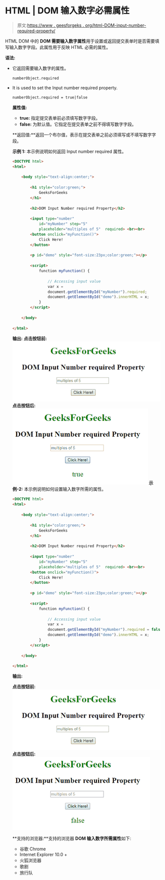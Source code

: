 # HTML | DOM 输入数字必需属性

> 原文:[https://www . geesforgeks . org/html-DOM-input-number-required-property/](https://www.geeksforgeeks.org/html-dom-input-number-required-property/)

HTML DOM 中的 **DOM 需要输入数字属性**用于设置或返回提交表单时是否需要填写输入数字字段。此属性用于反映 HTML 必需的属性。

**语法:**

*   它返回需要输入数字的属性。

    ```html
    numberObject.required
    ```

*   It is used to set the Input number required property.

    ```html
    numberObject.required = true|false
    ```

    **属性值:**

    *   **true:** 指定提交表单前必须填写数字字段。
    *   **false:** 为默认值。它指定在提交表单之前不得填写数字字段。

    **返回值:**返回一个布尔值，表示在提交表单之前必须填写或不填写数字字段。

    **示例 1:** 本示例说明如何返回 Input number required 属性。

    ```html
    <DOCTYPE html> 
    <html> 

        <body style="text-align:center;"> 

            <h1 style="color:green;"> 
                GeeksForGeeks 
            </h1> 

            <h2>DOM Input Number required Property</h2> 

            <input type="number"
                id="myNumber" step="5"
                placeholder="multiples of 5"  required> <br><br>
            <button onclick="myFunction()"> 
                Click Here! 
            </button> 

            <p id="demo" style="font-size:23px;color:green;"></p> 

            <script> 
                function myFunction() { 

                    // Accessing input value 
                    var x = 
                    document.getElementById("myNumber").required; 
                    document.getElementById("demo").innerHTML = x; 
                } 
            </script> 

        </body> 

    </html>                    
    ```

    **输出:**
    **点击按钮前:**
    ![](img/367980228132073a4c50166e75c84af4.png)
    **点击按钮后:**
    ![](img/86146900a5e834b59bc91b2906de1bd5.png)
    **示例-2:** 本示例说明如何设置输入数字所需的属性。

    ```html
    <DOCTYPE html> 
    <html> 

        <body style="text-align:center;"> 

            <h1 style="color:green;"> 
                GeeksForGeeks 
            </h1> 

            <h2>DOM Input Number required Property</h2> 

            <input type="number"
                id="myNumber" step="5"
                placeholder="multiples of 5"  required> <br><br>
            <button onclick="myFunction()"> 
                Click Here! 
            </button> 

            <p id="demo" style="font-size:23px;color:green;"></p> 

            <script> 
                function myFunction() { 

                    // Accessing input value 
                    var x = 
                    document.getElementById("myNumber").required = false; 
                    document.getElementById("demo").innerHTML = x; 
                } 
            </script> 

        </body> 

    </html>                    
    ```

    **输出:**

    **点击按钮前:**
    ![](img/367980228132073a4c50166e75c84af4.png)
    **点击按钮后:**
    ![](img/57a4ef3ed1ea384da309201e2e2adb00.png)

    **支持的浏览器:**支持的浏览器 **DOM 输入数字所需属性**如下:

    *   谷歌 Chrome
    *   Internet Explorer 10.0 +
    *   火狐浏览器
    *   歌剧
    *   旅行队